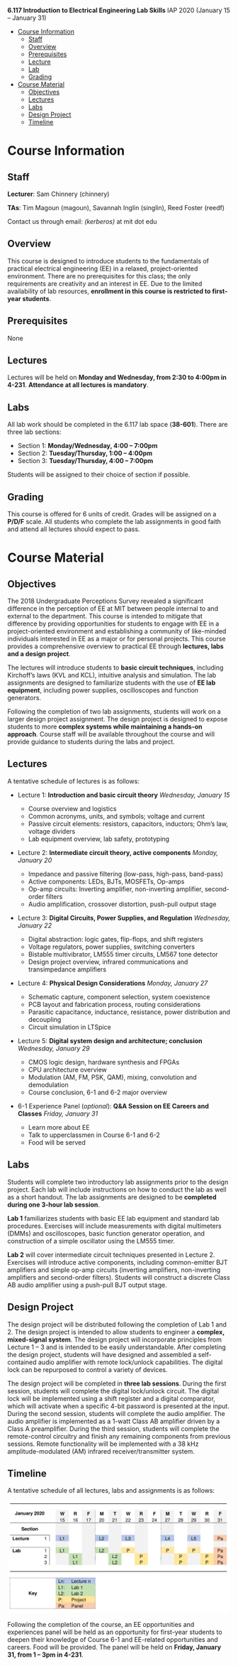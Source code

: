 **6.117 Introduction to Electrical Engineering Lab Skills**
    IAP 2020 (January 15 – January 31)

- [Course Information](#Course-Information)
    * [Staff](#Staff)
    * [Overview](#Overview)
    * [Prerequisites](#Prerequisites)
    * [Lecture](#Lecture)
    * [Lab](#Lab)
    * [Grading](#Grading)
- [Course Material](#Course-Material)
    * [Objectives](#Objectives)
    * [Lectures](#Lectures)
    * [Labs](#Labs)
    * [Design Project](#Design-Project)
    * [Timeline](#Timeline)
    
# Course Information

## Staff

**Lecturer**: Sam Chinnery (chinnery)

**TAs**: Tim Magoun (magoun), Savannah Inglin (singlin), Reed Foster (reedf)

Contact us through email: *(kerberos)* at mit dot edu

## Overview
This course is designed to introduce students to the fundamentals of practical electrical engineering (EE)
in a relaxed, project-oriented environment. There are no prerequisites for this class; the only requirements
are creativity and an interest in EE. Due to the limited availability of lab resources, **enrollment in this
course is restricted to first-year students**. 

## Prerequisites

None

## Lectures

Lectures will be held on **Monday and Wednesday, from 2:30 to 4:00pm in 4-231**. **Attendance at all
lectures is mandatory**. 

## Labs

All lab work should be completed in the 6.117 lab space (**38-601**). There are three lab sections:
- Section 1: **Monday/Wednesday, 4:00 – 7:00pm**
- Section 2: **Tuesday/Thursday, 1:00 – 4:00pm**
- Section 3: **Tuesday/Thursday, 4:00 – 7:00pm**

Students will be assigned to their choice of section if possible.

## Grading
This course is offered for 6 units of credit. Grades will be assigned on a **P/D/F** scale. All students who
complete the lab assignments in good faith and attend all lectures should expect to pass.

# Course Material

## Objectives
The 2018 Undergraduate Perceptions Survey revealed a significant difference in the perception of EE at MIT between people internal to and external to the department. This course is intended to mitigate that difference by providing opportunities for students to engage with EE in a project-oriented environment and establishing a community of like-minded individuals interested in EE as a major or for personal projects. This course provides a comprehensive overview to practical EE through **lectures, labs and a design project**.

The lectures will introduce students to **basic circuit techniques**, including Kirchoff’s laws (KVL and KCL), intuitive analysis and simulation. The lab assignments are designed to familiarize students with the use of **EE lab equipment**, including power supplies, oscilloscopes and function generators.

Following the completion of two lab assignments, students will work on a larger design project assignment. The design project is designed to expose students to more **complex systems while maintaining a hands-on approach**. Course staff will be available throughout the course and will provide guidance to students during the labs and project.

## Lectures
A tentative schedule of lectures is as follows:
- Lecture 1: **Introduction and basic circuit theory** *Wednesday, January 15*
    - Course overview and logistics
    - Common acronyms, units, and symbols; voltage and current 
    - Passive circuit elements: resistors, capacitors, inductors; Ohm’s law, voltage dividers
    - Lab equipment overview, lab safety, prototyping

- Lecture 2: **Intermediate circuit theory, active components** *Monday, January 20*
    - Impedance and passive filtering (low-pass, high-pass, band-pass) 
    - Active components: LEDs, BJTs, MOSFETs, Op-amps
    - Op-amp circuits: Inverting amplifier, non-inverting amplifier, second-order filters 
    - Audio amplification, crossover distortion, push-pull output stage

- Lecture 3: **Digital Circuits, Power Supplies, and Regulation** *Wednesday, January 22*
    - Digital abstraction: logic gates, flip-flops, and shift registers
    - Voltage regulators, power supplies, switching converters
    - Bistable multivibrator, LM555 timer circuits, LM567 tone detector
    - Design project overview, infrared communications and transimpedance amplifiers

- Lecture 4: **Physical Design Considerations** *Monday, January 27*
    - Schematic capture, component selection, system coexistence
    - PCB layout and fabrication process, routing considerations
    - Parasitic capacitance, inductance, resistance, power distribution and decoupling
    - Circuit simulation in LTSpice

- Lecture 5: **Digital system design and architecture; conclusion** *Wednesday, January 29*
    - CMOS logic design, hardware synthesis and FPGAs 
    - CPU architecture overview
    - Modulation (AM, FM, PSK, QAM), mixing, convolution and demodulation
    - Course conclusion, 6-1 and 6-2 major overview

- 6-1 Experience Panel (*optional*): **Q&A Session on EE Careers and Classes** *Friday, January 31*
    - Learn more about EE
    - Talk to upperclassmen in Course 6-1 and 6-2
    - Food will be served

## Labs
Students will complete two introductory lab assignments prior to the design project. Each lab will include instructions on how to conduct the lab as well as a short handout. The lab assignments are designed to be **completed during one 3-hour lab session**.

**Lab 1** familiarizes students with basic EE lab equipment and standard lab procedures. Exercises will include measurements with digital multimeters (DMMs) and oscilloscopes, basic function generator operation, and construction of a simple oscillator using the LM555 timer.

**Lab 2** will cover intermediate circuit techniques presented in Lecture 2. Exercises will introduce active components, including common-emitter BJT amplifiers and simple op-amp circuits (inverting amplifiers, non-inverting amplifiers and second-order filters). Students will construct a discrete Class AB audio amplifier using a push-pull BJT output stage.

## Design Project
The design project will be distributed following the completion of Lab 1 and 2. The design project is intended to allow students to engineer a **complex, mixed-signal system**. The design project will incorporate principles from Lecture 1 – 3 and is intended to be easily understandable. After completing the design project, students will have designed and assembled a self-contained audio amplifier with remote lock/unlock capabilities. The digital lock can be repurposed to control a variety of devices.

The design project will be completed in **three lab sessions**. During the first session, students will complete the digital lock/unlock circuit. The digital lock will be implemented using a shift register and a digital comparator, which will activate when a specific 4-bit password is presented at the input. During the second session, students will complete the audio amplifier. The audio amplifier is implemented as a 1-watt Class AB amplifier driven by a Class A preamplifier. During the third session, students will complete the remote-control circuitry and finish any remaining components from previous sessions. Remote functionality will be implemented with a 38 kHz amplitude-modulated (AM) infrared receiver/transmitter system.

## Timeline
A tentative schedule of all lectures, labs and assignments is as follows:

![](timeline.png)

Following the completion of the course, an EE opportunities and experiences panel will be held as an opportunity for first-year students to deepen their knowledge of Course 6-1 and EE-related opportunities and careers. Food will be provided. The panel will be held on **Friday, January 31, from 1 – 3pm in 4-231**.
